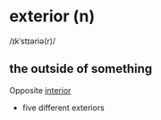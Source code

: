 # exterior (n)

/ɪkˈstɪəriə(r)/

## the outside of something

Opposite [interior](interior-n.md#the-inside-part-of-something)

- five different exteriors